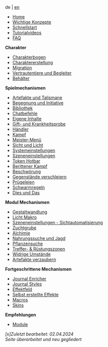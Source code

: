 
de | [en](Home)

* [Home](de-home)
* [Wichtige Konzepte](de-wichtige-konzepte)
* [Schnellstart](de-dsa_5_welt_erstellen)
* [Tutorialvideos](de-tutorials)
* [FAQ](de-faq)

**Charakter**
* [Charakterbogen](de-charakterbogen)
* [Charaktererstellung](de-charaktererstellung)
* [Migration](de-import-funktion)
* [Vertrautentiere und Begleiter](de-vertrautentiere)
* [Behälter](de-behaelter-rucksack-oder-tasche)

**Spielmechanismen**
* [Artefakte und Talismane](de-artefakte-und-talismane)
* [Begegnung und Initiative](de-begegnung_und_initiative)
* [Bibliothek](de-bibliothek)
* [Chatbefehle](de-chatbefehle)
* [Eigene Inhalte](de-eigene_inhalte_erstellen)
* [Gift- und Krankheitsprobe](de-gift-und-krankheitsprobe)
* [Händler](de-haendler)
* [Kampf](de-kampf)
* [Meister-Menü](de-meister-menue)
* [Sicht und Licht](de-sicht_und_licht)
* [Systemeinstellungen](de-systemeinstellungen)
* [Szeneneinstellungen](de-meister-menue-szeneneinstellungen)
* [Token Hotbar](de-token-hotbar)
* [Berittener Kampf](de-berittener-kampf)
* [Beschwörung](de-beschwoerung)
* [Gegenstände verschleiern](de-gegenstaende-verschleiern)
* [Prügeleien](de-pruegelei)
* [Schwarmregeln](de-schwarmregeln)
* [Dies und Das](de-dies-und-das)

**Modul Mechanismen**
* [Gestaltwandlung](de-gestaltwandlung)
* [Licht Makro](de-licht-und-sicht-makro)
* [Szeneneinstellungen - Sichtautomatisierung](de-meister-menue-sichtautomatisierung)
* [Zuchtgrube](de-meister-menue-zuchtgrube)
* [Alchimie](de-alchimie)
* [Nahrungssuche und Jagd](de-nahrungssuche)
* [Pflanzensuche](de-pflanzensuche)
* [Treffer- & Rüstungszonen](de-trefferzonen)
* [Widrige Umstände](de-umstaende)
* [Artefakte verzaubern](de-artefakte-verzaubern)

**Fortgeschrittene Mechanismen**
* [Journal Enricher](de-journal-probe_anfordern)
* [Journal Styles](de-journal-dsa_icons_auge)
* [Effektfeld](de-effekt_feld)
* [Selbst erstellte Effekte](de-status-selbst-erstellte-effekte)
* [Macros](de-makro-probe-anfordern)
* [Skins](de-skins)

**Empfehlungen**
* [Module](de-module)

*[x]Zuletzt bearbeitet: 02.04.2024*  
*Seite überarbeitet und neu gegliedert*  
